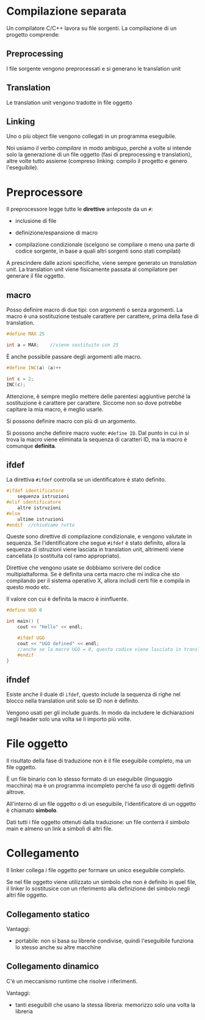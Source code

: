 # Compilazione separata

Un compilatore C/C++ lavora su file sorgenti. La compilazione di un
progetto comprende:

## Preprocessing

I file sorgente vengono preprocessati e si generano le translation unit

## Translation

Le translation unit vengono tradotte in file oggetto

## Linking

Uno o più object file vengono collegati in un programma eseguibile.

Noi usiamo il verbo _compilare_ in modo ambiguo, perché a volte si intende solo la
generazione di un file oggetto (fasi di preprocessing e translation), altre volte
tutto assieme (compreso linking: compilo il progetto e genero l'eseguibile).

# Preprocessore

Il preprocessore legge tutte le **direttive** anteposte da un `#`:

- inclusione di file

- definizione/espansione di macro

- compilazione condizionale (scelgono se compilare o meno una parte di codice sorgente,
in base a quali altri sorgenti sono stati compilati)

A prescindere dalle azioni specifiche, viene sempre generato un _translation unit_.
La translation unit viene fisicamente passata al compilatore per generare il file oggetto.

## macro

Posso definire macro di due tipi: con argomenti o senza argomenti. La macro è una sostituzione
testuale carattere per carattere, prima della fase di translation.

```c++
#define MAX 25

int a = MAX;    //viene sostituito con 25
```

È anche possibile passare degli argomenti alle macro.

```c++
#define INC(a) (a)++

int c = 2;
INC(c);
```

Attenzione, è sempre meglio mettere delle parentesi aggiuntive perché la sostituzione è carattere
per carattere. Siccome non so dove potrebbe capitare la mia macro, è meglio usarle.

Si possono definire macro con più di un argomento.

Si possono anche definire macro vuote: `#define ID`. Dal punto in cui in si trova la macro viene
eliminata la sequenza di caratteri ID, ma la macro è comunque **definita**.

## ifdef

La direttiva `#ifdef` controlla se un identificatore è stato definito.

```c++
#ifdef identificatore
    sequenza istruzioni
#elif identificatore
    altre istruzioni
#else
    ultime istruzioni
#endif  //chiudiamo tutto
```

Queste sono direttive di compilazione condizionale, e vengono valutate in sequenza.
Se l'identificatore che segue `#ifdef` è stato definito, allora la sequenza di istruzioni viene
lasciata in translation unit, altrimenti viene cancellata (o sostituita col ramo appropriato).

Direttive che vengono usate se dobbiamo scrivere del codice multipiattaforma. Se è definita una
certa macro che mi indica che sto compilando per il sistema operativo X, allora includi certi
file e compila in questo modo etc.

Il valore con cui è definita la macro è ininfluente.

```c++
#define UGO 0

int main() {
    cout << "Hello" << endl;

    #ifdef UGO
    cout << "UGO defined" << endl;
    //anche se la macro UGO = 0, questo codice viene lasciato in translation unit
    #endif
}
```

## ifndef

Esiste anche il duale di `ifdef`, questo include la sequenza di righe nel blocco nella translation
unit solo se ID non è definito.

Vengono usati per gli include guards. In modo da includere le dichiarazioni negli header
solo una volta se li importo più volte.

# File oggetto

Il risultato della fase di traduzione non è il file eseguibile completo, ma un file oggetto.

È un file binario con lo stesso formato di un eseguibile (linguaggio macchina) ma è un
programma incompleto perché fa uso di oggetti definiti altrove.

All'interno di un file oggetto o di un eseguibile, l'identificatore di un oggetto è chiamato
**simbolo**.

Dati tutti i file oggetto ottenuti dalla traduzione: un file conterrà il simbolo main e almeno
un link a simboli di altri file.

# Collegamento

Il linker collega i file oggetto per formare un unico eseguibile completo.

Se nel file oggetto viene utilizzato un simbolo che non è definito in quel file, il linker lo
sostitusice con un riferimento alla definizione del simbolo negli altri file oggetto.

## Collegamento statico

Vantaggi:

- portabile: non si basa su librerie condivise, quindi l'eseguibile funziona lo stesso anche su
altre macchine

## Collegamento dinamico

C'è un meccanismo runtime che risolve i riferimenti.

Vantaggi:

- tanti eseguibili che usano la stessa libreria: memorizzo solo una volta la libreria
